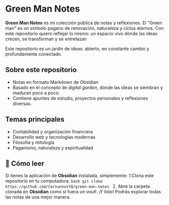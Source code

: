 # Green Man Notes

**Green Man Notes** es mi colección pública de notas y reflexiones.
El "Green man" es un simbolo pagano de renovación, naturaleza y ciclos eternos. Con este repositorio quiero reflejar lo mismo: un espacio vivo dónde las ideas crecen, se transforman y se entrelazan 

Este repositorio es un jardín de ideas: abierto, en constante cambio y profundamente conectado.
## Sobre este repositorio
- Notas en formato Markdown de Obsidian
- Basado en el concepto de *digital garden*, donde las ideas se siembran y maduran poco a poco.
- Contiene apuntes de estudio, proyectos personales y reflexiones diversas.
## Temas principales
- Contabilidad y organización financiera
- Desarrollo web y tecnologías modernas
- Filosofía y mitología
- Paganismo, naturaleza y espiritualidad
## 📖 Cómo leer
Si tienes la aplicación de **Obsidian** instalada, simplemente:
	1.Clona este repositorio en tu computadora:
	```bash
	git clone https://github.com/CernunnosYQ/green-man-notes
	```
	2. Abre la carpeta clonada en **Obsidian** como si fuera un *vault*.
¡Y listo! Podrás explorar todas las notas de una mejor manera.
